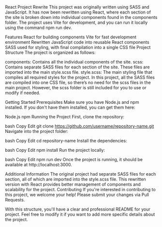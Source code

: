 React Project Rewrite
This project was originally written using SASS and JavaScript. It has now been rewritten using React, where each section of the site is broken down into individual components found in the components folder. The project uses Vite for development, and you can run it locally using the command npm run dev.

Features
React for building components
Vite for fast development environment
Rewritten JavaScript code into reusable React components
SASS used for styling, with final compilation into a single CSS file
Project Structure
The project is organized as follows:

components: Contains all the individual components of the site.
scss: Contains separate SASS files for each section of the site. These files are imported into the main style.scss file.
style.scss: The main styling file that compiles all required styles for the project.
In this project, all the SASS files are compiled into one CSS file, so there’s no need for the scss files in the main project. However, the scss folder is still included for you to use or modify if needed.

Getting Started
Prerequisites
Make sure you have Node.js and npm installed. If you don't have them installed, you can get them here:

Node.js
npm
Running the Project
First, clone the repository:

bash
Copy
Edit
git clone https://github.com/username/repository-name.git
Navigate into the project folder:

bash
Copy
Edit
cd repository-name
Install the dependencies:

bash
Copy
Edit
npm install
Run the project locally:

bash
Copy
Edit
npm run dev
Once the project is running, it should be available at http://localhost:3000.

Additional Information
The original project had separate SASS files for each section, all of which are imported into the style.scss file.
This rewritten version with React provides better management of components and scalability for the project.
Contributing
If you're interested in contributing to this project, we welcome your help! Please submit your changes via Pull Requests.

With this structure, you'll have a clear and professional README for your project. Feel free to modify it if you want to add more specific details about the project.
